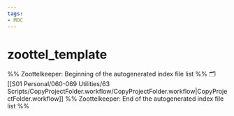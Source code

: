 ```yaml
---
tags: 
- MOC
---
```

# zoottel_template



%% Zoottelkeeper: Beginning of the autogenerated index file list  %%
🗂️ [[S01 Personal/060-069 Utilities/63 Scripts/CopyProjectFolder.workflow/CopyProjectFolder.workflow|CopyProjectFolder.workflow]]
%% Zoottelkeeper: End of the autogenerated index file list  %%


